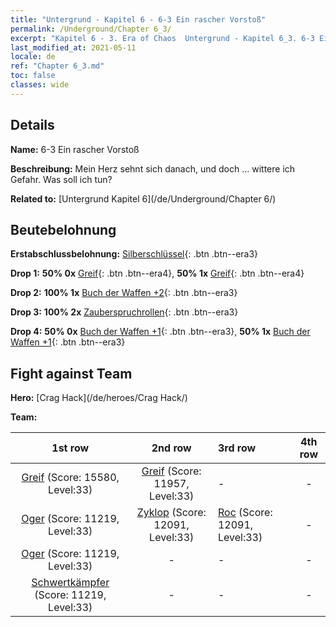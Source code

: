```yaml
---
title: "Untergrund - Kapitel 6 - 6-3 Ein rascher Vorstoß"
permalink: /Underground/Chapter 6_3/
excerpt: "Kapitel 6 - 3. Era of Chaos  Untergrund - Kapitel 6_3. 6-3 Ein rascher Vorstoß"
last_modified_at: 2021-05-11
locale: de
ref: "Chapter 6_3.md"
toc: false
classes: wide
---
```


## Details

 **Name:** 6-3 Ein rascher Vorstoß

 **Beschreibung:** Mein Herz sehnt sich danach, und doch ... wittere ich Gefahr. Was soll ich tun?

 **Related to:** [Untergrund Kapitel 6](/de/Underground/Chapter 6/)

## Beutebelohnung

 **Erstabschlussbelohnung:** [Silberschlüssel](/ItemsDE/con_693/){: .btn .btn--era3}

 **Drop 1:** **50% 0x** [Greif](/ItemsDE/unt_192/){: .btn .btn--era4}, **50% 1x** [Greif](/ItemsDE/unt_192/){: .btn .btn--era4}

 **Drop 2:** **100% 1x** [Buch der Waffen +2](/ItemsDE/mat_32/){: .btn .btn--era3}

 **Drop 3:** **100% 2x** [Zauberspruchrollen](/ItemsDE/con_694/){: .btn .btn--era3}

 **Drop 4:** **50% 0x** [Buch der Waffen +1](/ItemsDE/mat_25/){: .btn .btn--era3}, **50% 1x** [Buch der Waffen +1](/ItemsDE/mat_25/){: .btn .btn--era3}


## Fight against Team
 **Hero:** [Crag Hack](/de/heroes/Crag Hack/)

 **Team:**


  | 1st row | 2nd row | 3rd row | 4th row |
  |:----:|:----:|:----|:----:|
  | [Greif](/de/units/Griffin/) (Score: 15580, Level:33)  | [Greif](/de/units/Griffin/) (Score: 11957, Level:33)  | - | - |
  | [Oger](/de/units/Ogre/) (Score: 11219, Level:33)  | [Zyklop](/de/units/Cyclops/) (Score: 12091, Level:33)  | [Roc](/de/units/Roc/) (Score: 12091, Level:33)  | - |
  | [Oger](/de/units/Ogre/) (Score: 11219, Level:33)  | - | - | - |
  | [Schwertkämpfer](/de/units/Swordsman/) (Score: 11219, Level:33)  | - | - | - |


